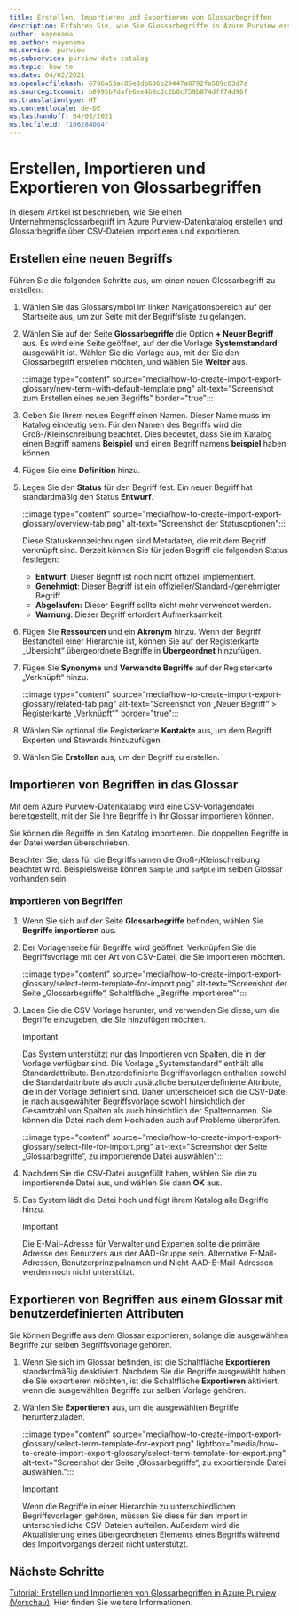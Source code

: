 ```yaml
---
title: Erstellen, Importieren und Exportieren von Glossarbegriffen
description: Erfahren Sie, wie Sie Glossarbegriffe in Azure Purview erstellen, importieren und exportieren.
author: nayenama
ms.author: nayenama
ms.service: purview
ms.subservice: purview-data-catalog
ms.topic: how-to
ms.date: 04/02/2021
ms.openlocfilehash: 6796a53ac05e8db606b29447a8792fa509c03d7e
ms.sourcegitcommit: b8995b7dafe6ee4b8c3c2b0c759b874dff74d96f
ms.translationtype: HT
ms.contentlocale: de-DE
ms.lasthandoff: 04/03/2021
ms.locfileid: "106284084"
---
```

# <a name="how-to-create-import-and-export-glossary-terms"></a>Erstellen, Importieren und Exportieren von Glossarbegriffen

In diesem Artikel ist beschrieben, wie Sie einen Unternehmensglossarbegriff im Azure Purview-Datenkatalog erstellen und Glossarbegriffe über CSV-Dateien importieren und exportieren.

## <a name="create-a-new-term"></a>Erstellen eine neuen Begriffs

Führen Sie die folgenden Schritte aus, um einen neuen Glossarbegriff zu erstellen:

1. Wählen Sie das Glossarsymbol im linken Navigationsbereich auf der Startseite aus, um zur Seite mit der Begriffsliste zu gelangen.

2. Wählen Sie auf der Seite **Glossarbegriffe** die Option **+ Neuer Begriff** aus. Es wird eine Seite geöffnet, auf der die Vorlage **Systemstandard** ausgewählt ist. Wählen Sie die Vorlage aus, mit der Sie den Glossarbegriff erstellen möchten, und wählen Sie **Weiter** aus.

   :::image type="content" source="media/how-to-create-import-export-glossary/new-term-with-default-template.png" alt-text="Screenshot zum Erstellen eines neuen Begriffs" border="true":::

3. Geben Sie Ihrem neuen Begriff einen Namen. Dieser Name muss im Katalog eindeutig sein. Für den Namen des Begriffs wird die Groß-/Kleinschreibung beachtet. Dies bedeutet, dass Sie im Katalog einen Begriff namens **Beispiel** und einen Begriff namens **beispiel** haben können.

4. Fügen Sie eine **Definition** hinzu.

5. Legen Sie den **Status** für den Begriff fest. Ein neuer Begriff hat standardmäßig den Status **Entwurf**.

   :::image type="content" source="media/how-to-create-import-export-glossary/overview-tab.png" alt-text="Screenshot der Statusoptionen":::

   Diese Statuskennzeichnungen sind Metadaten, die mit dem Begriff verknüpft sind. Derzeit können Sie für jeden Begriff die folgenden Status festlegen:

   - **Entwurf**: Dieser Begriff ist noch nicht offiziell implementiert.
   - **Genehmigt**: Dieser Begriff ist ein offizieller/Standard-/genehmigter Begriff.
   - **Abgelaufen:** Dieser Begriff sollte nicht mehr verwendet werden.
   - **Warnung**: Dieser Begriff erfordert Aufmerksamkeit.

6. Fügen Sie **Ressourcen** und ein **Akronym** hinzu. Wenn der Begriff Bestandteil einer Hierarchie ist, können Sie auf der Registerkarte „Übersicht“ übergeordnete Begriffe in **Übergeordnet** hinzufügen.

7. Fügen Sie **Synonyme** und **Verwandte Begriffe** auf der Registerkarte „Verknüpft“ hinzu.

   :::image type="content" source="media/how-to-create-import-export-glossary/related-tab.png" alt-text="Screenshot von „Neuer Begriff“ > Registerkarte „Verknüpft“" border="true":::

8. Wählen Sie optional die Registerkarte **Kontakte** aus, um dem Begriff Experten und Stewards hinzuzufügen.

9. Wählen Sie **Erstellen** aus, um den Begriff zu erstellen.

## <a name="import-terms-into-the-glossary"></a>Importieren von Begriffen in das Glossar

Mit dem Azure Purview-Datenkatalog wird eine CSV-Vorlagendatei bereitgestellt, mit der Sie Ihre Begriffe in Ihr Glossar importieren können.

Sie können die Begriffe in den Katalog importieren. Die doppelten Begriffe in der Datei werden überschrieben.

Beachten Sie, dass für die Begriffsnamen die Groß-/Kleinschreibung beachtet wird. Beispielsweise können `Sample` und `saMple` im selben Glossar vorhanden sein.

### <a name="to-import-terms-follow-these-steps"></a>Importieren von Begriffen

1. Wenn Sie sich auf der Seite **Glossarbegriffe** befinden, wählen Sie **Begriffe importieren** aus.

2. Der Vorlagenseite für Begriffe wird geöffnet. Verknüpfen Sie die Begriffsvorlage mit der Art von CSV-Datei, die Sie importieren möchten.

   :::image type="content" source="media/how-to-create-import-export-glossary/select-term-template-for-import.png" alt-text="Screenshot der Seite „Glossarbegriffe“, Schaltfläche „Begriffe importieren“":::

3. Laden Sie die CSV-Vorlage herunter, und verwenden Sie diese, um die Begriffe einzugeben, die Sie hinzufügen möchten.

   > [!Important]
   > Das System unterstützt nur das Importieren von Spalten, die in der Vorlage verfügbar sind. Die Vorlage „Systemstandard“ enthält alle Standardattribute.
   > Benutzerdefinierte Begriffsvorlagen enthalten sowohl die Standardattribute als auch zusätzliche benutzerdefinierte Attribute, die in der Vorlage definiert sind. Daher unterscheidet sich die CSV-Datei je nach ausgewählter Begriffsvorlage sowohl hinsichtlich der Gesamtzahl von Spalten als auch hinsichtlich der Spaltennamen. Sie können die Datei nach dem Hochladen auch auf Probleme überprüfen.

   :::image type="content" source="media/how-to-create-import-export-glossary/select-file-for-import.png" alt-text="Screenshot der Seite „Glossarbegriffe“, zu importierende Datei auswählen":::

4. Nachdem Sie die CSV-Datei ausgefüllt haben, wählen Sie die zu importierende Datei aus, und wählen Sie dann **OK** aus.

5. Das System lädt die Datei hoch und fügt ihrem Katalog alle Begriffe hinzu.
 
   > [!Important]
   > Die E-Mail-Adresse für Verwalter und Experten sollte die primäre Adresse des Benutzers aus der AAD-Gruppe sein. Alternative E-Mail-Adressen, Benutzerprinzipalnamen und Nicht-AAD-E-Mail-Adressen werden noch nicht unterstützt. 

## <a name="export-terms-from-glossary-with-custom-attributes"></a>Exportieren von Begriffen aus einem Glossar mit benutzerdefinierten Attributen

Sie können Begriffe aus dem Glossar exportieren, solange die ausgewählten Begriffe zur selben Begriffsvorlage gehören.

1. Wenn Sie sich im Glossar befinden, ist die Schaltfläche **Exportieren** standardmäßig deaktiviert. Nachdem Sie die Begriffe ausgewählt haben, die Sie exportieren möchten, ist die Schaltfläche **Exportieren** aktiviert, wenn die ausgewählten Begriffe zur selben Vorlage gehören.

2. Wählen Sie **Exportieren** aus, um die ausgewählten Begriffe herunterzuladen.

   :::image type="content" source="media/how-to-create-import-export-glossary/select-term-template-for-export.png" lightbox="media/how-to-create-import-export-glossary/select-term-template-for-export.png" alt-text="Screenshot der Seite „Glossarbegriffe“, zu exportierende Datei auswählen.":::

   > [!Important]
   > Wenn die Begriffe in einer Hierarchie zu unterschiedlichen Begriffsvorlagen gehören, müssen Sie diese für den Import in unterschiedliche CSV-Dateien aufteilen. Außerdem wird die Aktualisierung eines übergeordneten Elements eines Begriffs während des Importvorgangs derzeit nicht unterstützt.

## <a name="next-steps"></a>Nächste Schritte

[Tutorial: Erstellen und Importieren von Glossarbegriffen in Azure Purview (Vorschau)](tutorial-import-create-glossary-terms.md). Hier finden Sie weitere Informationen.
